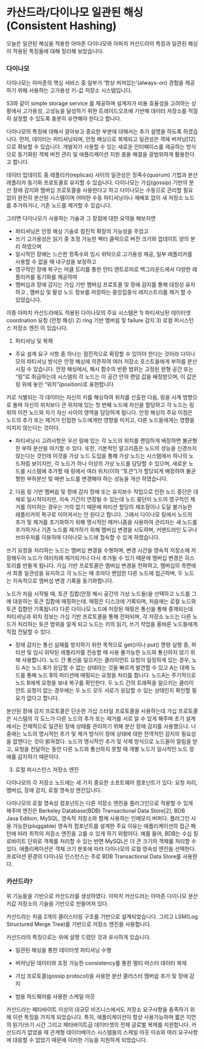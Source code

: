 # 카산드라/다이나모 일관된 해싱(Consistent Hashing)
오늘은 일관된 해싱을 적용한 아마존 다이나모와 아파치 카산드라의 특징과 일관된 해싱이 적용된 특징들에 대해 정리해 보았습니다. 

  
### 다이나모 
다이나모는 아마존의 핵심 서비스 중 일부가 ‘항상 켜져있는’(always-on) 경험을 제공하기 위해 사용하는 고가용성 키-값 저장소 시스템입니다. 

S3와 같이 simple storage service 를 제공하며 설계자가 비용 효율성을 고려하는 상황에서 고가용성, 고성능을 달성하기 위한 트레이드오프에 기반해 데이터 저장소를 적절히 설정할 수 있도록 충분히 유연해야 한다고 합니다. 

다이나모의 특징에 대해서 알아보고 중요한 부분에 대해서는 추가 설명을 하도록 하겠습니다. 
먼저, 
데이터는 파티셔닝되며, 안정 해싱으로 복제되고
일관성은 객체 버저닝[12]으로 확보할 수 있습니다. 
개발자가 사용할 수 있는 새로운 인터페이스를 제공하는 방식으로 동기화된 객체 버전 관리 및 애플리케이션 지원 충돌 해결을 광범위하게 활용한다고 합니다. 

데이터 업데이트 중 레플리카(replicas) 사이의 일관성은 정족수(quorum) 기법과 분산 레플리카 동기화 프로토콜로 유지할 수 있습니다. 
다이나모는 가십(gossip) 기반의 분산 장애 감지와 멤버십 프로토콜을 사용한다고 하고 
다이나모는 수동으로 관리할 필요 없이 완전히 분산된 시스템이며 
어떠한 수동 파티셔닝이나 재배포 없이 새 저장소 노드를 추가하거나, 기존 노드를 제거할 수 있습니다.  


그러면 다이나모가 사용하는 기술과 그 장점에 대한 요약을 해보자면  

- 파티셔닝은 안정 해싱 기술로	점진적 확장의 가능성을 주었고
- 쓰기 고가용성은 읽기 중 조정 가능한 벡터 클럭으로 버전 크기와 업데이트 양의 분리 하였으며 
- 일시적인 장애는 느슨한 정족수와 임시 위탁으로 고가용성 제공, 일부 레플리카를 사용할 수 없을 때 내구성을 보장하고 
- 영구적인 장애 복구는 머클 트리를 통한 안티 엔트로피로 백그라운드에서 다양한 레플리카를 동기화를 제공하여 
- 멤버십과 장애 감지는 가십 기반 멤버십 프로토콜 및 장애 감지를 통해 대칭성 유지하고 , 멤버십 및 활성 노드 정보를 저장하는 중앙집중식 레지스트리를 제거 할 수 있었습니다. 

이중 아파치 카산드라에도 적용된 다이나모의 주요 시스템은 
    1) 파티셔닝된 데이터셋 coordnation 요청 (안정 해싱)
    2) ring 기반 멤버쉽 및 failure 감지
    3) 로컬 퍼시스턴스 저장소 엔진 이 있습니다.  

1) 파티셔닝 및 복제 
- 주요 설계 요구 사항 중 하나는 점진적으로 확장할 수 있어야 한다는 것이라 
다이나모의 파티셔닝 방식은 안정 해싱에 의존하여 여러 저장소 호스트들에게 부하를 분산시킬 수 있습니다. 
안정 해싱에서, 해시 함수의 반환 범위는 고정된 원형 공간 또는 “링”로 취급하는데 시스템의 각 노드는 이 공간 안의 랜덤 값을 배정받으며, 이 값은 링 위에 놓인 “위치”(position)로 표현합니다

 키로 식별되는 각 데이터는 자신의 키를 해싱하여 위치를 산출한 다음, 링을 시계 방향으로 돌며 자신의 위치보다 큰 위치에 있는 첫 번째 노드에 자신을 할당하고 각 노드는 링 위의 이전 노드와 자기 자신 사이의 영역을 담당하게 됩니다. 
 안정 해싱의 주요 이점은 노드의 추가 또는 제거가 인접한 노드에게만 영향을 미치고, 다른 노드들에게는 영향을 미치지 않는다는 것이다.

- 파티셔닝시 고려사항은 
우선 링에 있는 각 노드의 위치를 랜덤하게 배정하면 불균형한 부하 분산을 야기할 수 있다. 또한, 기본적인 알고리즘은 노드의 성능을 신경쓰지 않는다는 것인데
이것을 가상 노드 도입을 통해 
가상 노드는 시스템에서 하나의 노드처럼 보이지만, 각 노드가 하나 이상의 가상 노드를 담당할 수 있으며, 새로운 노드를 시스템에 추가할 때 링에서 여러 위치(이하 “토큰”)가 할당되게 배정하여 불균형한 부하분산 및 매번 노드를 변경해야 하는 성능을 개선 하였습니다. 

2) 다음 링 기반 멤버쉽 및 장애 감지 
장애 또는 유지보수 작업으로 인한 노드 중단은 대체로 일시적이지만, 지속 기간이 연장될 수 있는데 노드 중단이 노드의 영구적인 제거를 의미하는 경우는 거의 없기 때문에 파티션 할당의 재조정이나 도달 불가능한 레플리카의 복구로 이어져서는 안 된다고 합니다. 그래서 다이나모 링에서 노드의 추가 및 제거를 초기화하기 위해 명시적인 메커니즘을 사용하여 관리자는 새 노드를 추가하거나 기존 노드를 제거하기 위해 멤버십 변경을 시도하며, 커맨드라인 도구나 브라우저를 이용하여 다이나모 노드에 접속할 수 있게 하였습니다. 

쓰기 요청을 처리하는 노드는 멤버십 변경을 수행하며, 변경 시간을 영속적 저장소에 저장해두어 노드가 여러차례 제거되거나 다시 추가될 수 있기 때문에 멤버십 변경은 히스토리를 만들게 됩니다. 
가십 기반 프로토콜은 멤버십 변경을 전파하고, 멤버십의 측면에서 최종 일관성을 유지하고 각 노드는 매 초마다 랜덤한 다른 노드에 접근하며, 두 노드는 지속적으로 멤버십 변경 기록을 동기화합니다.

노드가 처음 시작될 때, 토큰 집합(안정 해시 공간의 가상 노드들)을 선택하고 노드를 그에 대응하는 토큰 집합에 매핑하는데. 매핑은 디스크에 기록되며, 처음에는 로컬 노드와 토큰 집합만 기록됩니다 다른 다이나모 노드에 저장된 매핑은 통신을 통해 중재되는데 파티셔닝과 위치 정보는 가십 기반 프로토콜을 통해 전파되며, 각 저장소 노드는 다른 노드가 처리하는 토큰 범위을 알게 되고 노드는 키의 읽기, 쓰기 작업을 올바른 노드들에게 직접 전달할 수 있다.

- 장애 감지는 
통신 실패를 방지하기 위한 목적으로 get()이나 put() 명령 실행 중, 파티션 및 임시 위탁된 레플리카를 전송할 때 사용 불가능한 노드와 통신하지 않기 위해 사용합니다. 
노드 간 통신을 일으키는 클라이언트 요청이 일정하게 있는 경우, 노드 A는 노드 B가 응답할 수 없는 상태라는 것을 빠르게 발견할 수 있고 A는 대체 노드를 통해 노드 B의 파티션에 매핑되는 요청을 처리를 합니다. 노드A는 주기적으로 노드 B에게 요청을 보내 복구를 확인한다. 두 노드 간의 트래픽을 일으키는 클라이언트 요청이 없는 경우에는 두 노드 모두 서로가 응답할 수 있는 상태인지 확인할 필요가 없다고 합니다. 

분산된 장애 감지 프로토콜은 단순한 가십 스타일 프로토콜을 사용하는데 가십 프로토콜은 시스템의 각 도느가 다른 노드의 추가 또는 제거를 서로 알 수 있게 해주며 초기 설계에서는 전체적으로 일관된 장애 상태를 관리하기 위해 분산 장애 감지를 사용했으나. 나중에는 노드의 명시적인 추가 및 제거 방식이 장애 상태에 대한 전역적인 감지의 필요성을 없앤다는 것이 밝혀졌다. 노드의 명시적인 추가 및 삭제 방식으로 노드들이 알림을 받고, 요청을 전달하는 동안 다른 노드와 통신하지 못할 때 개별 노드가 일시적인 노드 장애를 감지하기 때문이다. 


3) 로컬 퍼시스턴스 저장소 엔진 

다이나모의 각 저장소 노드에는 세 가지 중요한 소프트웨어 컴포넌트가 있다: 요청 처리, 멤버십, 장애 감지, 로컬 영속성 엔진입니다. 

다이나모의 로컬 영속성 컴포넌트는 다른 저장소 엔진을 플러그인으로 적용할 수 있게 해주며 엔진은 Berkeley Database(BDB) Transactional Data Store[2], BDB Java Edition, MySQL, 영속적 저장소와 함께 사용하는 인메모리 버퍼다. 플러그인 사용 가능한(pluggable) 영속적 컴포넌트를 설계한 주요 이유는 애플리케이션의 접근 패턴에 따라 최적의 저장소 엔진을 고를 수 있게 하기 위함이다. 예를 들어, BDB는 수십 킬로바이트 단위로 객체를 처리할 수 있는 반면 MySQL은 더 큰 크기의 객체를 처리할 수 있다. 애플리케이션은 객체 크기 분포에 따라 다이나모의 로컬 영속성 엔진을 선택한다. 프로덕션 환경의 다이나모 인스턴스는 주로 BDB Transactional Data Store를 사용한다.



### 카산드라?  
위 기능들을 기반으로 카산드라를 생성하였다. 
아파치 카산드라는 아마존 다이나모 분산 키값 저장소의 기술을 기반으로 만들어져 있다. 

카산드라는 처음 2개의 클러스터링 구조를 기반으로 설계되었습니다. 그리고 LSM(Log Structured Merge Tree)를 기반으로 저장소 엔진을 사용합니다.

 카산드라의 특징으로는 위에 설명 드렸던 것과 유사하게 있습니다. 

- 일관된 해싱을 통한 데이터셋 파티셔닝 수행

- 버저닝된 데이터와 조정 가능한 consistency를 통한 멀티 마스터 데이터 복제

- 가십 프로토콜(gossip protocol)을 사용한 분산 클러스터 멤버쉽 추가 및 장애 감지

- 범용 하드웨어를 사용한 스케일 아웃

 

카산드라는 페타바이트 이상의 대규모 비즈니스에서도 저장소 요구사항을 충족하기 위해 이런 특징을 가지게 되었습니다. 특히, 애플리케이션이 항상 사용가능하며 짧은 지연의 읽기/쓰기 시간 그리고 페타바이트급 데이터셋의 전체 글로벌 복제를 지원합니다. 카산드라가 없었을 때 관계형 데이터베이스 시스템들의 스케일 아웃 이슈와 여러 요구사항에 대응할 수 없었기 때문에 이러한 기능을 지원하게 되었습니다.